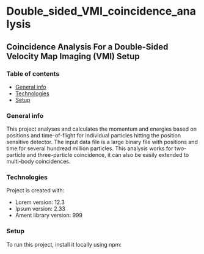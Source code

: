 # Double_sided_VMI_coincidence_analysis
## Coincidence Analysis For a Double-Sided Velocity Map Imaging (VMI) Setup

### Table of contents
* [General info](#general-info)
* [Technologies](#technologies)
* [Setup](#setup)

### General info
This project analyses and calculates the momentum and energies based on positions and time-of-flight for individual particles hitting the position sensitive detector. The input data file is a large binary file with positions and time for several hundread million particles. This analysis works for two-particle and three-particle coincidence, it can also be easily extended to multi-body coincidences.
	
### Technologies
Project is created with:
* Lorem version: 12.3
* Ipsum version: 2.33
* Ament library version: 999
	
### Setup
To run this project, install it locally using npm:

